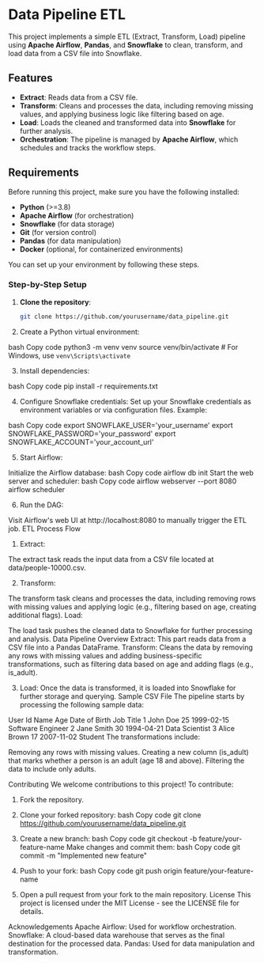 # Data Pipeline ETL

This project implements a simple ETL (Extract, Transform, Load) pipeline using **Apache Airflow**, **Pandas**, and **Snowflake** to clean, transform, and load data from a CSV file into Snowflake.

## Features

- **Extract**: Reads data from a CSV file.
- **Transform**: Cleans and processes the data, including removing missing values, and applying business logic like filtering based on age.
- **Load**: Loads the cleaned and transformed data into **Snowflake** for further analysis.
- **Orchestration**: The pipeline is managed by **Apache Airflow**, which schedules and tracks the workflow steps.

## Requirements

Before running this project, make sure you have the following installed:
- **Python** (>=3.8)
- **Apache Airflow** (for orchestration)
- **Snowflake** (for data storage)
- **Git** (for version control)
- **Pandas** (for data manipulation)
- **Docker** (optional, for containerized environments)

You can set up your environment by following these steps.

### Step-by-Step Setup

1. **Clone the repository**:
   ```bash
   git clone https://github.com/yourusername/data_pipeline.git
   
2. Create a Python virtual environment:

bash
Copy code
python3 -m venv venv
source venv/bin/activate  # For Windows, use `venv\Scripts\activate`

3. Install dependencies:

bash
Copy code
pip install -r requirements.txt

4. Configure Snowflake credentials: Set up your Snowflake credentials as environment variables or via configuration files. Example:

bash
Copy code
export SNOWFLAKE_USER='your_username'
export SNOWFLAKE_PASSWORD='your_password'
export SNOWFLAKE_ACCOUNT='your_account_url'

5. Start Airflow:

Initialize the Airflow database:
bash
Copy code
airflow db init
Start the web server and scheduler:
bash
Copy code
airflow webserver --port 8080
airflow scheduler

6. Run the DAG:

Visit Airflow's web UI at http://localhost:8080 to manually trigger the ETL job.
ETL Process Flow
1. Extract:

The extract task reads the input data from a CSV file located at data/people-10000.csv.

2. Transform:

The transform task cleans and processes the data, including removing rows with missing values and applying logic (e.g., filtering based on age, creating additional flags).
Load:

The load task pushes the cleaned data to Snowflake for further processing and analysis.
Data Pipeline Overview
Extract: This part reads data from a CSV file into a Pandas DataFrame.
Transform: Cleans the data by removing any rows with missing values and adding business-specific transformations, such as filtering data based on age and adding flags (e.g., is_adult).

3. Load: Once the data is transformed, it is loaded into Snowflake for further storage and querying.
Sample CSV File
The pipeline starts by processing the following sample data:

User Id	Name	Age	Date of Birth	Job Title
1	John Doe	25	1999-02-15	Software Engineer
2	Jane Smith	30	1994-04-21	Data Scientist
3	Alice Brown	17	2007-11-02	Student
The transformations include:

Removing any rows with missing values.
Creating a new column (is_adult) that marks whether a person is an adult (age 18 and above).
Filtering the data to include only adults.

Contributing
We welcome contributions to this project! To contribute:

1. Fork the repository.
2. Clone your forked repository:
bash
Copy code
git clone https://github.com/yourusername/data_pipeline.git

4. Create a new branch:
bash
Copy code
git checkout -b feature/your-feature-name
Make changes and commit them:
bash
Copy code
git commit -m "Implemented new feature"

5. Push to your fork:
bash
Copy code
git push origin feature/your-feature-name

6. Open a pull request from your fork to the main repository.
License
This project is licensed under the MIT License - see the LICENSE file for details.

Acknowledgements
Apache Airflow: Used for workflow orchestration.
Snowflake: A cloud-based data warehouse that serves as the final destination for the processed data.
Pandas: Used for data manipulation and transformation.
